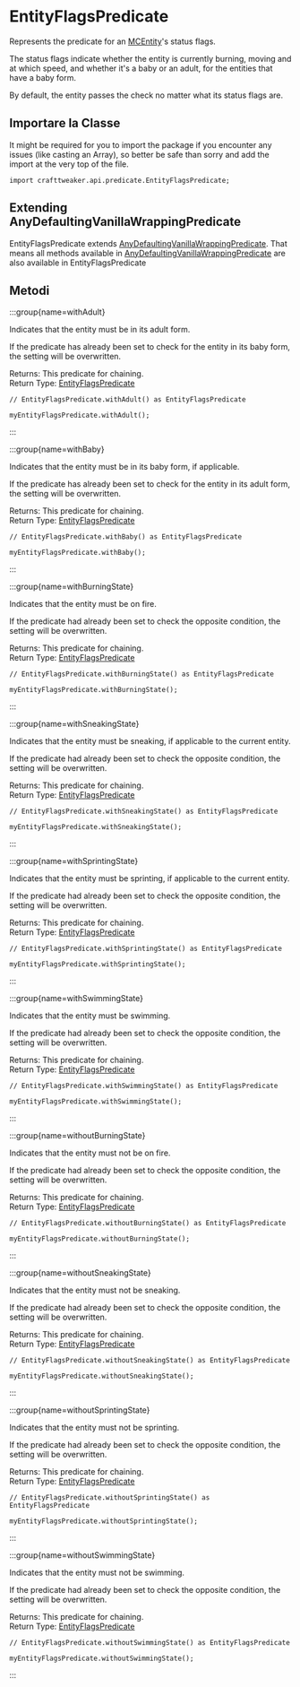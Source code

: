 # EntityFlagsPredicate

Represents the predicate for an [MCEntity](/vanilla/api/entity/MCEntity)'s status flags.

 The status flags indicate whether the entity is currently burning, moving and at which speed, and whether it's a baby or an adult, for the entities that have a baby form.

 By default, the entity passes the check no matter what its status flags are.

## Importare la Classe

It might be required for you to import the package if you encounter any issues (like casting an Array), so better be safe than sorry and add the import at the very top of the file.
```zenscript
import crafttweaker.api.predicate.EntityFlagsPredicate;
```


## Extending AnyDefaultingVanillaWrappingPredicate

EntityFlagsPredicate extends [AnyDefaultingVanillaWrappingPredicate](/vanilla/api/predicate/AnyDefaultingVanillaWrappingPredicate). That means all methods available in [AnyDefaultingVanillaWrappingPredicate](/vanilla/api/predicate/AnyDefaultingVanillaWrappingPredicate) are also available in EntityFlagsPredicate

## Metodi

:::group{name=withAdult}

Indicates that the entity must be in its adult form.

 If the predicate has already been set to check for the entity in its baby form, the setting will be overwritten.

Returns: This predicate for chaining.  
Return Type: [EntityFlagsPredicate](/vanilla/api/predicate/EntityFlagsPredicate)

```zenscript
// EntityFlagsPredicate.withAdult() as EntityFlagsPredicate

myEntityFlagsPredicate.withAdult();
```

:::

:::group{name=withBaby}

Indicates that the entity must be in its baby form, if applicable.

 If the predicate has already been set to check for the entity in its adult form, the setting will be overwritten.

Returns: This predicate for chaining.  
Return Type: [EntityFlagsPredicate](/vanilla/api/predicate/EntityFlagsPredicate)

```zenscript
// EntityFlagsPredicate.withBaby() as EntityFlagsPredicate

myEntityFlagsPredicate.withBaby();
```

:::

:::group{name=withBurningState}

Indicates that the entity must be on fire.

 If the predicate had already been set to check the opposite condition, the setting will be overwritten.

Returns: This predicate for chaining.  
Return Type: [EntityFlagsPredicate](/vanilla/api/predicate/EntityFlagsPredicate)

```zenscript
// EntityFlagsPredicate.withBurningState() as EntityFlagsPredicate

myEntityFlagsPredicate.withBurningState();
```

:::

:::group{name=withSneakingState}

Indicates that the entity must be sneaking, if applicable to the current entity.

 If the predicate had already been set to check the opposite condition, the setting will be overwritten.

Returns: This predicate for chaining.  
Return Type: [EntityFlagsPredicate](/vanilla/api/predicate/EntityFlagsPredicate)

```zenscript
// EntityFlagsPredicate.withSneakingState() as EntityFlagsPredicate

myEntityFlagsPredicate.withSneakingState();
```

:::

:::group{name=withSprintingState}

Indicates that the entity must be sprinting, if applicable to the current entity.

 If the predicate had already been set to check the opposite condition, the setting will be overwritten.

Returns: This predicate for chaining.  
Return Type: [EntityFlagsPredicate](/vanilla/api/predicate/EntityFlagsPredicate)

```zenscript
// EntityFlagsPredicate.withSprintingState() as EntityFlagsPredicate

myEntityFlagsPredicate.withSprintingState();
```

:::

:::group{name=withSwimmingState}

Indicates that the entity must be swimming.

 If the predicate had already been set to check the opposite condition, the setting will be overwritten.

Returns: This predicate for chaining.  
Return Type: [EntityFlagsPredicate](/vanilla/api/predicate/EntityFlagsPredicate)

```zenscript
// EntityFlagsPredicate.withSwimmingState() as EntityFlagsPredicate

myEntityFlagsPredicate.withSwimmingState();
```

:::

:::group{name=withoutBurningState}

Indicates that the entity must not be on fire.

 If the predicate had already been set to check the opposite condition, the setting will be overwritten.

Returns: This predicate for chaining.  
Return Type: [EntityFlagsPredicate](/vanilla/api/predicate/EntityFlagsPredicate)

```zenscript
// EntityFlagsPredicate.withoutBurningState() as EntityFlagsPredicate

myEntityFlagsPredicate.withoutBurningState();
```

:::

:::group{name=withoutSneakingState}

Indicates that the entity must not be sneaking.

 If the predicate had already been set to check the opposite condition, the setting will be overwritten.

Returns: This predicate for chaining.  
Return Type: [EntityFlagsPredicate](/vanilla/api/predicate/EntityFlagsPredicate)

```zenscript
// EntityFlagsPredicate.withoutSneakingState() as EntityFlagsPredicate

myEntityFlagsPredicate.withoutSneakingState();
```

:::

:::group{name=withoutSprintingState}

Indicates that the entity must not be sprinting.

 If the predicate had already been set to check the opposite condition, the setting will be overwritten.

Returns: This predicate for chaining.  
Return Type: [EntityFlagsPredicate](/vanilla/api/predicate/EntityFlagsPredicate)

```zenscript
// EntityFlagsPredicate.withoutSprintingState() as EntityFlagsPredicate

myEntityFlagsPredicate.withoutSprintingState();
```

:::

:::group{name=withoutSwimmingState}

Indicates that the entity must not be swimming.

 If the predicate had already been set to check the opposite condition, the setting will be overwritten.

Returns: This predicate for chaining.  
Return Type: [EntityFlagsPredicate](/vanilla/api/predicate/EntityFlagsPredicate)

```zenscript
// EntityFlagsPredicate.withoutSwimmingState() as EntityFlagsPredicate

myEntityFlagsPredicate.withoutSwimmingState();
```

:::


